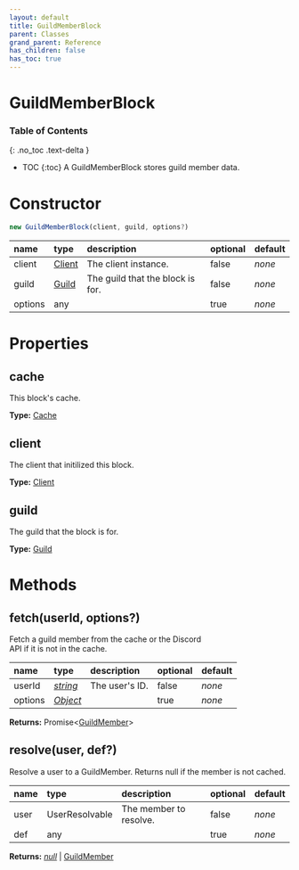 ```yaml
---
layout: default
title: GuildMemberBlock
parent: Classes
grand_parent: Reference
has_children: false
has_toc: true
---
```


# GuildMemberBlock
### Table of Contents
{: .no_toc .text-delta }

- TOC
{:toc}
A GuildMemberBlock stores guild member data.
# Constructor
```js
new GuildMemberBlock(client, guild, options?)
```

| name | type | description | optional | default |
|:-----|:-----|:------------|:---------|:--------|
| client | [Client](/ref/classes/Client) | The client instance. | false | *none* |
| guild | [Guild](/ref/classes/Guild) | The guild that the block is for. | false | *none* |
| options | any |   | true | *none* |

# Properties
## cache
This block's cache.

**Type:** [Cache](/ref/classes/Cache)

## client
The client that initilized this block.

**Type:** [Client](/ref/classes/Client)

## guild
The guild that the block is for.

**Type:** [Guild](/ref/classes/Guild)

# Methods
## fetch(userId, options?)
Fetch a guild member from the cache or the Discord\
API if it is not in the cache.

| name | type | description | optional | default |
|:-----|:-----|:------------|:---------|:--------|
| userId | *[string](https://developer.mozilla.org/en-US/docs/Web/JavaScript/Reference/Global_Objects/string)* | The user's ID. | false | *none* |
| options | *[Object](https://developer.mozilla.org/en-US/docs/Web/JavaScript/Reference/Global_Objects/Object)* |   | true | *none* |

**Returns:** Promise<[GuildMember](/ref/classes/GuildMember)>

## resolve(user, def?)
Resolve a user to a GuildMember. Returns null if the
member is not cached.

| name | type | description | optional | default |
|:-----|:-----|:------------|:---------|:--------|
| user | UserResolvable | The member to resolve. | false | *none* |
| def | any |   | true | *none* |

**Returns:** *[null](https://developer.mozilla.org/en-US/docs/Web/JavaScript/Reference/Global_Objects/null)* \| [GuildMember](/ref/classes/GuildMember)

